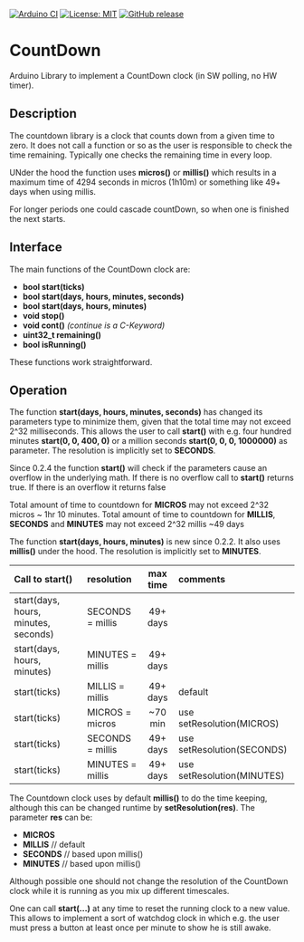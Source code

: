 

[![Arduino CI](https://github.com/RobTillaart/CountDown/workflows/Arduino%20CI/badge.svg)](https://github.com/marketplace/actions/arduino_ci)
[![License: MIT](https://img.shields.io/badge/license-MIT-green.svg)](https://github.com/RobTillaart/CountDown/blob/master/LICENSE)
[![GitHub release](https://img.shields.io/github/release/RobTillaart/CountDown.svg?maxAge=3600)](https://github.com/RobTillaart/CountDown/releases)


# CountDown

Arduino Library to implement a CountDown clock (in SW polling, no HW timer).


## Description

The countdown library is a clock that counts down from a given time to zero.
It does not call a function or so as the user is responsible to check the time remaining.
Typically one checks the remaining time in every loop.

UNder the hood the function uses **micros()** or **millis()** which results in a maximum time
of 4294 seconds in micros (1h10m) or something like 49+ days when using millis.

For longer periods one could cascade countDown, so when one is finished the next starts.


## Interface

The main functions of the CountDown clock are:

- **bool start(ticks)**
- **bool start(days, hours, minutes, seconds)**
- **bool start(days, hours, minutes)**
- **void stop()**
- **void cont()**  *(continue is a C-Keyword)*
- **uint32_t remaining()**
- **bool isRunning()**

These functions work straightforward.


## Operation

The function **start(days, hours, minutes, seconds)** has changed its
parameters type to minimize them, given that the total time may not exceed 2^32 milliseconds.
This allows the user to call **start()** with e.g. four hundred minutes **start(0, 0, 400, 0)** 
or a million seconds **start(0, 0, 0, 1000000)** as parameter.
The resolution is implicitly set to **SECONDS**.

Since 0.2.4 the function **start()** will check if the parameters cause an overflow
in the underlying math. If there is no overflow call to **start()** returns true. 
If there is an overflow it returns false

Total amount of time to countdown for **MICROS** may not exceed 2\^32 micros ~ 1hr 10 minutes.
Total amount of time to countdown for **MILLIS**, **SECONDS** and **MINUTES**
may not exceed 2\^32 millis  ~49 days


The function **start(days, hours, minutes)** is new since 0.2.2.
It also uses **millis()** under the hood. The resolution is implicitly set to **MINUTES**.


| Call to start()                       | resolution       |  max time | comments |
|:--------------------------------------|:-----------------|:---------:|:---------|
| start(days, hours, minutes, seconds)  | SECONDS = millis |  49+ days |
| start(days, hours, minutes)           | MINUTES = millis |  49+ days |
| start(ticks)                          | MILLIS  = millis |  49+ days | default |
| start(ticks)                          | MICROS  = micros |  ~70 min  | use setResolution(MICROS)  |
| start(ticks)                          | SECONDS = millis |  49+ days | use setResolution(SECONDS) |
| start(ticks)                          | MINUTES = millis |  49+ days | use setResolution(MINUTES) |


The Countdown clock uses by default **millis()** to do the time keeping,
although this can be changed runtime by **setResolution(res)**. The parameter 
**res** can be:
- **MICROS**
- **MILLIS**   // default
- **SECONDS**  // based upon millis()
- **MINUTES**  // based upon millis()

Although possible one should not change the resolution of the CountDown 
clock while it is running as you mix up different timescales.

One can call **start(...)** at any time to reset the running clock to
a new value. This allows to implement a sort of watchdog clock in which e.g. 
the user must press a button at least once per minute to show he is still
awake.


